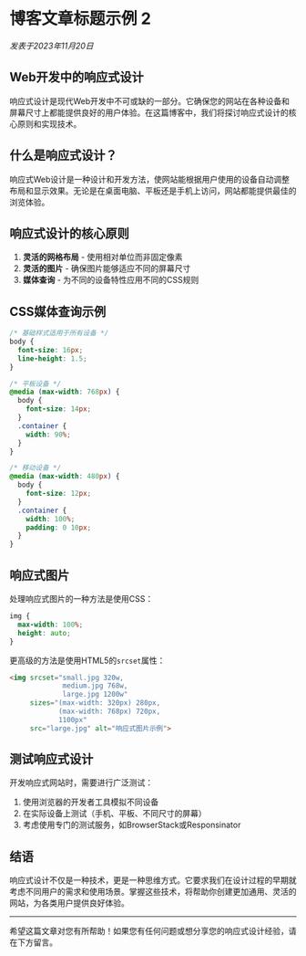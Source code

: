 # 博客文章标题示例 2

*发表于2023年11月20日*

## Web开发中的响应式设计

响应式设计是现代Web开发中不可或缺的一部分。它确保您的网站在各种设备和屏幕尺寸上都能提供良好的用户体验。在这篇博客中，我们将探讨响应式设计的核心原则和实现技术。

## 什么是响应式设计？

响应式Web设计是一种设计和开发方法，使网站能根据用户使用的设备自动调整布局和显示效果。无论是在桌面电脑、平板还是手机上访问，网站都能提供最佳的浏览体验。

## 响应式设计的核心原则

1. **灵活的网格布局** - 使用相对单位而非固定像素
2. **灵活的图片** - 确保图片能够适应不同的屏幕尺寸
3. **媒体查询** - 为不同的设备特性应用不同的CSS规则

## CSS媒体查询示例

```css
/* 基础样式适用于所有设备 */
body {
  font-size: 16px;
  line-height: 1.5;
}

/* 平板设备 */
@media (max-width: 768px) {
  body {
    font-size: 14px;
  }
  .container {
    width: 90%;
  }
}

/* 移动设备 */
@media (max-width: 480px) {
  body {
    font-size: 12px;
  }
  .container {
    width: 100%;
    padding: 0 10px;
  }
}
```

## 响应式图片

处理响应式图片的一种方法是使用CSS：

```css
img {
  max-width: 100%;
  height: auto;
}
```

更高级的方法是使用HTML5的`srcset`属性：

```html
<img srcset="small.jpg 320w,
             medium.jpg 768w,
             large.jpg 1200w"
     sizes="(max-width: 320px) 280px,
            (max-width: 768px) 720px,
            1100px"
     src="large.jpg" alt="响应式图片示例">
```

## 测试响应式设计

开发响应式网站时，需要进行广泛测试：

1. 使用浏览器的开发者工具模拟不同设备
2. 在实际设备上测试（手机、平板、不同尺寸的屏幕）
3. 考虑使用专门的测试服务，如BrowserStack或Responsinator

## 结语

响应式设计不仅是一种技术，更是一种思维方式。它要求我们在设计过程的早期就考虑不同用户的需求和使用场景。掌握这些技术，将帮助你创建更加通用、灵活的网站，为各类用户提供良好体验。

---

希望这篇文章对您有所帮助！如果您有任何问题或想分享您的响应式设计经验，请在下方留言。 